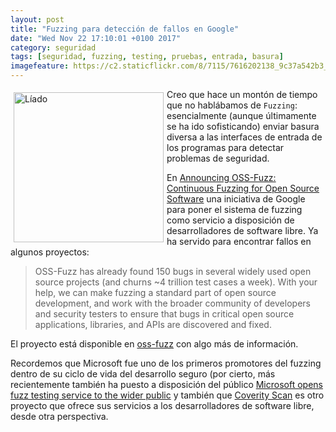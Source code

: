 ```yaml
---
layout: post
title: "Fuzzing para detección de fallos en Google"
date: "Wed Nov 22 17:10:01 +0100 2017"
category: seguridad
tags: [seguridad, fuzzing, testing, pruebas, entrada, basura]
imagefeature: https://c2.staticflickr.com/8/7115/7616202138_9c37a542b3_m.jpg
---
```



<a href="https://www.flickr.com/photos/fernand0/7616202138" title="Líado"><img src="https://c2.staticflickr.com/8/7115/7616202138_9c37a542b3_m.jpg" width="240"  alt="Líado" style="float:left; margin:5px"></a>
Creo que hace un montón de tiempo que no hablábamos de `Fuzzing`: esencialmente (aunque últimamente se ha ido sofisticando) enviar basura diversa a las interfaces de entrada de los programas para detectar problemas de seguridad.

En [Announcing OSS-Fuzz: Continuous Fuzzing for Open Source Software](https://security.googleblog.com/2016/12/announcing-oss-fuzz-continuous-fuzzing.html) una iniciativa de Google para poner el sistema de fuzzing como servicio a disposición de desarrolladores de software libre. Ya ha servido para encontrar fallos en algunos proyectos:

> OSS-Fuzz has already found 150 bugs in several widely used open source projects (and churns ~4 trillion test cases a week). With your help, we can make fuzzing a standard part of open source development, and work with the broader community of developers and security testers to ensure that bugs in critical open source applications, libraries, and APIs are discovered and fixed. 

El proyecto está disponible en [oss-fuzz](https://github.com/google/oss-fuzz) con algo más de información.

Recordemos que Microsoft fue uno de los primeros promotores del fuzzing dentro de su ciclo de vida del desarrollo seguro (por cierto, más recientemente también ha puesto a disposición del público [Microsoft opens fuzz testing service to the wider public](https://www.helpnetsecurity.com/2017/07/28/microsoft-fuzz-testing-service/) y también que [Coverity Scan](https://scan.coverity.com/) es otro proyecto que ofrece sus servicios a los desarrolladores de software libre, desde otra perspectiva.
